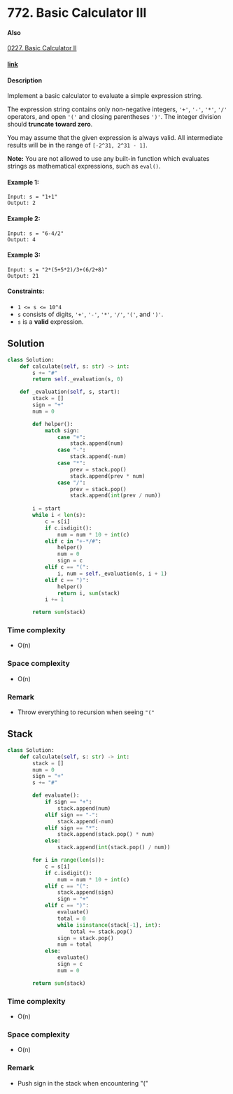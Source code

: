 # 772. Basic Calculator III
#### Also
[0227. Basic Calculator II](./0227.Basic_Calculator_II.md)

#### [link](https://leetcode.com/problems/basic-calculator-iii/)

#### Description
Implement a basic calculator to evaluate a simple expression string.

The expression string contains only non-negative integers, `'+'`, `'-'`, `'*'`, `'/'` operators, and open `'('` and closing parentheses `')'`. The integer division should **truncate toward zero**.

You may assume that the given expression is always valid. All intermediate results will be in the range of `[-2^31, 2^31 - 1]`.

**Note:** You are not allowed to use any built-in function which evaluates strings as mathematical expressions, such as `eval()`.

#### Example 1:
```
Input: s = "1+1"
Output: 2
```
#### Example 2:
```
Input: s = "6-4/2"
Output: 4
```
#### Example 3:
```
Input: s = "2*(5+5*2)/3+(6/2+8)"
Output: 21
```

#### Constraints:
* `1 <= s <= 10^4`
* `s` consists of digits, `'+'`, `'-'`, `'*'`, `'/'`, `'('`, and `')'`.
* `s` is a **valid** expression.

## Solution
```python
class Solution:
    def calculate(self, s: str) -> int:
        s += "#"
        return self._evaluation(s, 0)

    def _evaluation(self, s, start):
        stack = []
        sign = "+"
        num = 0

        def helper():
            match sign:
                case "+":
                    stack.append(num)
                case "-":
                    stack.append(-num)
                case "*":
                    prev = stack.pop()
                    stack.append(prev * num)
                case "/":
                    prev = stack.pop()
                    stack.append(int(prev / num))
        
        i = start
        while i < len(s):
            c = s[i]
            if c.isdigit():
                num = num * 10 + int(c)
            elif c in "+-*/#":
                helper()
                num = 0
                sign = c
            elif c == "(":
                i, num = self._evaluation(s, i + 1)
            elif c == ")":
                helper()
                return i, sum(stack)
            i += 1

        return sum(stack)
```
### Time complexity
* O(n)
### Space complexity
* O(n)
### Remark
* Throw everything to recursion when seeing `"("`

## Stack
```python
class Solution:
    def calculate(self, s: str) -> int:
        stack = []
        num = 0
        sign = "+"
        s += "#"

        def evaluate():
            if sign == "+":
                stack.append(num)
            elif sign == "-":
                stack.append(-num)
            elif sign == "*":
                stack.append(stack.pop() * num)
            else:
                stack.append(int(stack.pop() / num))

        for i in range(len(s)):
            c = s[i]
            if c.isdigit():
                num = num * 10 + int(c)
            elif c == "(":
                stack.append(sign)
                sign = "+"
            elif c == ")":
                evaluate()
                total = 0
                while isinstance(stack[-1], int):
                    total += stack.pop()
                sign = stack.pop()
                num = total
            else:
                evaluate()
                sign = c
                num = 0

        return sum(stack)
```
### Time complexity
* O(n)
### Space complexity
* O(n)
### Remark
* Push sign in the stack when encountering "("